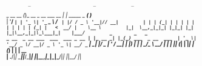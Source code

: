             _                       _             _             
  _ __ __ _(_)_ __  _ __ ___   __ _| | _____ _ __( )___         
 | '__/ _` | | '_ \| '_ ` _ \ / _` | |/ / _ \ '__|// __|        
 | | | (_| | | | | | | | | | | (_| |   <  __/ |    \__ \        
 |_|  \__,_|_|_| |_|_| |_| |_|\__,_|_|\_\___|_|    |___/        
                                 _        _   _                 
  _ __  _ __ ___  ___  ___ _ __ | |_ __ _| |_(_) ___  _ __  ___ 
 | '_ \| '__/ _ \/ __|/ _ \ '_ \| __/ _` | __| |/ _ \| '_ \/ __|
 | |_) | | |  __/\__ \  __/ | | | || (_| | |_| | (_) | | | \__ \
 | .__/|_|  \___||___/\___|_| |_|\__\__,_|\__|_|\___/|_| |_|___/
 |_|                                                            

 
